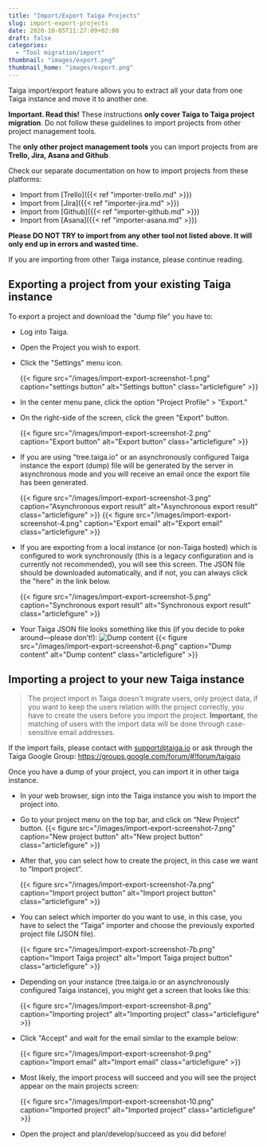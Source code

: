 ```yaml
---
title: "Import/Export Taiga Projects"
slug: import-export-projects
date: 2020-10-05T11:27:09+02:00
draft: false
categories:
  - "Tool migration/import"
thumbnail: "images/export.png"
thumbnail_home: "images/export.png"
---
```


Taiga import/export feature allows you to extract all your data from one Taiga instance and move it to another one.

**Important. Read this!** These instructions **only cover Taiga to Taiga project migration**. Do not follow these guidelines to import projects from other project management tools.

The **only other project management tools** you can import projects from are **Trello, Jira, Asana and Github**.

Check our separate documentation on how to import projects from these platforms:

- Import from [Trello]({{< ref "importer-trello.md" >}})
- Import from [Jira]({{< ref "importer-jira.md" >}})
- Import from [Github]({{< ref "importer-github.md" >}})
- Import from [Asana]({{< ref "importer-asana.md" >}})

**Please DO NOT TRY to import from any other tool not listed above. It will only end up in errors and wasted time.**

If you are importing from other Taiga instance, please continue reading.

## Exporting a project from your existing Taiga instance

To export a project and download the "dump file" you have to:

- Log into Taiga.
- Open the Project you wish to export.
- Click the "Settings" menu icon.

  {{< figure src="/images/import-export-screenshot-1.png" caption="settings button" alt="Settings button" class="articlefigure" >}}
- In the center menu pane, click the option "Project Profile" > "Export."
- On the right-side of the screen, click the green "Export" button.

  {{< figure src="/images/import-export-screenshot-2.png" caption="Export button" alt="Export button" class="articlefigure" >}}
- If you are using "tree.taiga.io" or an asynchronously configured Taiga instance the export (dump) file will be generated by the server in asynchronous mode and you will receive an email once the export file has been generated.

  {{< figure src="/images/import-export-screenshot-3.png" caption="Asynchronous export result" alt="Asynchronous export result" class="articlefigure" >}}
  {{< figure src="/images/import-export-screenshot-4.png" caption="Export email" alt="Export email" class="articlefigure" >}}
- If you are exporting from a local instance (or non-Taiga hosted) which is configured to work synchronously (this is a legacy configuration and is currently not recommended), you will see this screen. The JSON file should be downloaded automatically, and if not, you can always click the "here" in the link below.

  {{< figure src="/images/import-export-screenshot-5.png" caption="Synchronous export result" alt="Synchronous export result" class="articlefigure" >}}
- Your Taiga JSON file looks something like this (if you decide to poke around—please don’t!):
  ![Dump content](import-export-screenshot-6.png "Dump content")
{{< figure src="/images/import-export-screenshot-6.png" caption="Dump content" alt="Dump content" class="articlefigure" >}}


## Importing a project to your new Taiga instance

> The project import in Taiga doesn't migrate users, only project data, if you want to keep the users relation with the project correctly, you have to create the users before you import the project. **Important**, the matching of users with the import data will be done through case-sensitive email addresses.

If the import fails, please contact with support@taiga.io or ask through the Taiga Google Group: https://groups.google.com/forum/#!forum/taigaio

Once you have a dump of your project, you can import it in other taiga instance.

- In your web browser, sign into the Taiga instance you wish to import the project into.
- Go to your project menu on the top bar, and click on “New Project” button.
  {{< figure src="/images/import-export-screenshot-7.png" caption="New project button" alt="New project button" class="articlefigure" >}}

- After that, you can select how to create the project, in this case we want to “Import project”.

  {{< figure src="/images/import-export-screenshot-7a.png" caption="Import project button" alt="Import project button" class="articlefigure" >}}
  
- You can select which importer do you want to use, in this case, you have to select the “Taiga” importer and choose the previously exported project file (JSON file).
  
  {{< figure src="/images/import-export-screenshot-7b.png" caption="Import Taiga project" alt="Import Taiga project button" class="articlefigure" >}}

- Depending on your instance (tree.taiga.io or an asynchronously configured Taiga instance), you might get a screen that looks like this:
 
  {{< figure src="/images/import-export-screenshot-8.png" caption="Importing project" alt="Importing project" class="articlefigure" >}}

- Click "Accept" and wait for the email similar to the example below:

  {{< figure src="/images/import-export-screenshot-9.png" caption="Import email" alt="Import email" class="articlefigure" >}}
- Most likely, the import process will succeed and you will see the project appear on the main projects screen:

  {{< figure src="/images/import-export-screenshot-10.png" caption="Imported project" alt="Imported project" class="articlefigure" >}}
- Open the project and plan/develop/succeed as you did before!
